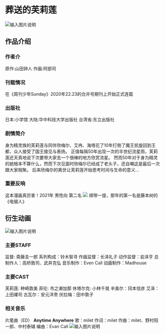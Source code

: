 ﻿# 葬送的芙莉莲
![输入图片说明](/imgs/2023-11-26/73SaQDsOE9Gd3Mok.jpeg)
## 作品介绍
### 作者介
原作:山田钟人
作画:阿部司

### 刊载情况
在《周刊少年Sunday》2020年22.23的合并号期刊上开始正式连载
### 出版社
日本:小学馆
大陆:华中科技大学出版社
台湾省:东立出版社
### 剧情简介
身为精灵族的芙莉莲与同伴欣梅尔、艾冉、海塔花了10年打倒了魔王凯旋回到王都，众人接受了国王接见与表扬。 正值每隔50年出现一次的半世纪流星雨，芙莉莲还天真地说下次要带大家去一个很棒的地方欣赏流星。 然而50年对于身为精灵的她根本不算什么，然而下次见面时欣梅尔已经成了老头子，还自嘲这是最后一次跟大家相聚。 后来欣梅尔的离世让芙莉莲开始思考时间与生命的意义...
### 重要反响
这本漫画真厉害！2021年 男性向 第二名
       ![](http://p8.itc.cn/images01/20201211/e01fd94a5e6245b49bb6ee549ba23f51.jpeg)
顺带一提，那年的第一名是藤本树的《电锯人》
## 衍生动画
![输入图片说明](/imgs/2023-11-26/qjxiUwOynzm52t54.jpeg)
### 主要STAFF
监督:  斋藤圭一郎
系列构成：铃木智寻
作画监督：长泽礼子
动作监督：岩泽亨
总制作人：高桥敦司、武井克弘
音乐制作：Even Call
动画制作：Madhouse
### 主要CAST
芙莉莲: 种崎敦美
菲伦: 市之濑加那
休塔尔克:  小林千晃 
辛美尔：冈本信彦
艾泽：上田燿司
古瓦尔：安元洋贵
伏拉梅：田中敦子
### 相关音乐
片尾曲（ED）
**Anytime Anywhere**
歌：milet
作词：milet
作曲：milet、野村阳一郎、中村泰辅
编曲：Evan Call
![输入图片说明](/imgs/2023-11-26/eOZwWFshhs1kpCVo.jpeg)
